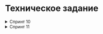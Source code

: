 # Техническое задание

<details>  
<summary>Спринт 10</summary>

В этом спринте вы начнёте с малого, но очень важного: создадите каркас Spring Boot приложения **`Filmorate`** (от англ. _film_ — «фильм» и _rate_ — «оценивать»). В дальнейшем сервис будет обогащаться новым функционалом и с каждым спринтом становиться лучше благодаря вашим знаниям о Java.

### Предварительная настройка проекта

В этом модуле вы продолжите работать с финальными проектами по тому же алгоритму, что и раньше:

- Для каждого финального задания спринта создаётся отдельная ветка, в которой оно реализуется.
- После реализации и локальной проверки создаётся Pull Request на слияние изменений текущей ветки задания с основной веткой проекта.
- Перед тем, как будет осуществлено слияние веток — проводится автоматическая проверка в GitHub Actions.
- Если проверка прошла успешно, то ссылку на Pull Request можно отправлять на ревью. Если при проверке были найдены ошибки, то их нужно исправить и провести повторную проверку.

В репозитории уже подготовлено начальное описание сборки в ветке `main`. Создайте новую ветку `controllers-films-users`, в ней вы будете выполнять текущее задание. Не забывайте, что репозиторий при этом должен быть публичным.

Теперь можно шаг за шагом реализовать приложение.

### Модели данных

Создайте пакет `model`. Добавьте в него два класса: `Film` и `User`. Это классы — модели данных приложения.

У `model.Film` должны быть следующие свойства:

- целочисленный идентификатор — `id`;
- название — `name`;
- описание — `description`;
- дата релиза — `releaseDate`;
- продолжительность фильма — `duration`.

Свойства `model.User`:

- целочисленный идентификатор — `id`;
- электронная почта — `email`;
- логин пользователя — `login`;
- имя для отображения — `name`;
- дата рождения — `birthday`.


<details>  
<summary>Подсказка: про аннотацию @Data</summary>

Используйте аннотацию `@Data` библиотеки Lombok — с ней будет меньше работы по созданию сущностей.
</details>  

### Хранение данных

Сейчас данные можно хранить в памяти приложения — так же, как и в случае с менеджером задач. Для этого используйте контроллер.

В следующих спринтах вы узнаете, как правильно хранить данные в долговременном хранилище, чтобы они не зависели от перезапуска приложения.

### REST-контроллеры

Создайте два класса-контроллера. `FilmController` будет обслуживать фильмы, а `UserController` — пользователей. Убедитесь, что созданные контроллеры соответствуют правилам REST.

Добавьте в классы-контроллеры эндпоинты с подходящим типом запроса для каждого из случаев.

Для `FilmController`:

- добавление фильма;
- обновление фильма;
- получение всех фильмов.

Для `UserController`:

- создание пользователя;
- обновление пользователя;
- получение списка всех пользователей.

Эндпоинты для создания и обновления данных должны также вернуть созданную или изменённую сущность.


<details>  
<summary>Подсказка: про аннотацию @RequestBody</summary>

Используйте аннотацию `@RequestBody`, чтобы создать объект из тела запроса на добавление или обновление сущности.
</details>  

### Валидация

Проверьте данные, которые приходят в запросе на добавление нового фильма или пользователя. Эти данные должны соответствовать определённым критериям.

Для `Film`:

- название не может быть пустым;
- максимальная длина описания — 200 символов;
- дата релиза — не раньше 28 декабря 1895 года;
- продолжительность фильма должна быть положительным числом.

Для `User`:

- электронная почта не может быть пустой и должна содержать символ `@`;
- логин не может быть пустым и содержать пробелы;
- имя для отображения может быть пустым — в таком случае будет использован логин;
- дата рождения не может быть в будущем.


<details>  
<summary>Подсказка: как обработать ошибки</summary>

Для обработки ошибок валидации напишите новое исключение — например, `ValidationException`.
</details>  

### Логирование

Добавьте логирование для операций, которые изменяют сущности — добавляют и обновляют их. Также логируйте причины ошибок — например, если валидация не пройдена. Это считается хорошей практикой.

<details>  
<summary>Подсказка: про логирование сообщений</summary>

Воспользуйтесь библиотекой `slf4j` для логирования и объявляйте логер для каждого класса — так будет сразу видно, где в коде выводится та или иная строка.

```Java
private final static Logger log = LoggerFactory.getLogger(Example.class); 
```

Вы также можете применить аннотацию `@Slf4j` библиотеки Lombok, чтобы не создавать логер вручную.
</details>  

### Тестирование

Добавьте unit-тесты для валидации моделей. Убедитесь, что она работает на граничных условиях.

<details>  
<summary>Подсказка: на что обратить внимание при тестировании</summary>

Проверьте, что валидация не пропускает пустые или неверно заполненные поля. Посмотрите, как контроллер реагирует на пустой запрос.
</details>  

### Проверьте себя

Так как у вашего API пока нет интерфейса, вы будете взаимодействовать с ним через веб-клиент. Мы подготовили набор тестовых данных — Postman-коллекцию. С её помощью вы сможете протестировать ваш API: [_postman.json_](https://github.com/yandex-praktikum/java-filmorate/blob/controllers-films-users/postman/sprint.json).

### Дополнительное задание*

А здесь — необязательное задание для самых смелых! Валидация, которую нужно реализовать в основном задании, — базовая. Она не покрывает всех возможных ошибок. Например, всё ещё можно создать пользователя с такой электронной почтой: `это-неправильный?эмейл@`.

В Java есть инструменты для проверки корректности различных данных. С помощью аннотаций можно задать ограничения, которые будут проверяться автоматически. Для этого добавьте в описание сборки проекта следующую зависимость.


```xml
<dependency>
    <groupId>org.springframework.boot</groupId>
    <artifactId>spring-boot-starter-validation</artifactId>
</dependency> 
```

Теперь вы можете применить аннотацию `@NotNull` к полю класса-модели для проверки на `null`, `@NotBlank` — для проверки на пустую строку, `@Email` — для проверки на соответствие формату электронного адреса. Полный список доступных аннотаций можно найти в [документации](https://docs.jboss.org/hibernate/beanvalidation/spec/2.0/api/javax/validation/constraints/package-summary.html).

Чтобы Spring не только преобразовал тело запроса в соответствующий класс, но и проверил корректность переданных данных, вместе с аннотацией `@RequestBody` нужно использовать аннотацию `@Valid`.

```Java
public createUser(@Valid @RequestBody User user) 
```
</details> 

<details>  
<summary>Спринт 11</summary>

Настало время улучшить `Filmorate`. Чтобы составлять рейтинг фильмов, нужны отзывы пользователей. А для улучшения рекомендаций по просмотру хорошо бы объединить пользователей в комьюнити.

По итогам прошлого спринта у вас получилась заготовка приложения. Программа может принимать, обновлять и возвращать пользователей и фильмы. В этот раз улучшим API приложения до соответствия REST, а также изменим архитектуру приложения с помощью внедрения зависимостей.

### Наводим порядок в репозитории

Для начала убедитесь в том, что ваши изменения за предыдущий спринт добавлены в ветку `main`. Создайте новую ветку, которая будет называться `add-friends-likes`. Название ветки важно сохранить, потому что оно влияет на запуск тестов в GitHub.


<details>  
<summary>Подсказка: про работу в Git</summary>

Для слияния веток используйте команду `merge`.
</details>

### Архитектура

Начнём с переработки архитектуры. Сейчас вся логика приложения спрятана в контроллерах — изменим это. Вынесите хранение данных о фильмах и пользователях в отдельные классы. Назовём их **хранилищами** (англ. _storage_) — так будет сразу понятно, что они делают.

- Создайте интерфейсы `FilmStorage` и `UserStorage`, в которых будут определены методы добавления, удаления и модификации объектов.
- Создайте классы `InMemoryFilmStorage` и `InMemoryUserStorage`, имплементирующие новые интерфейсы, и перенесите туда всю логику хранения, обновления и поиска объектов.
- Добавьте к `InMemoryFilmStorage` и `InMemoryUserStorage` аннотацию `@Component`, чтобы впоследствии пользоваться внедрением зависимостей и передавать хранилища сервисам.

<details>  
<summary>Подсказка: про структуру проекта</summary>

Чтобы объединить хранилища, создайте новый пакет `storage`. В нём будут только классы и интерфейсы, имеющие отношение к хранению данных. Например, `ru.yandex.filmorate.storage.film.FilmStorage`.
</details>

### Новая логика

Пока у приложения нет никакой бизнес-логики, кроме валидации сущностей. Обеспечим возможность пользователям добавлять друг друга в друзья и ставить фильмам лайки.

- Создайте `UserService`, который будет отвечать за такие операции с пользователями, как добавление в друзья, удаление из друзей, вывод списка общих друзей. Пока пользователям не надо одобрять заявки в друзья — добавляем сразу. То есть если Лена стала другом Саши, то это значит, что Саша теперь друг Лены.
- Создайте `FilmService`, который будет отвечать за операции с фильмами — добавление и удаление лайка, вывод 1010 наиболее популярных фильмов по количеству лайков. Пока пусть каждый пользователь может поставить лайк фильму только один раз.
- Добавьте к ним аннотацию `@Service` — тогда к ним можно будет получить доступ из контроллера.

<details>  
<summary>Подсказка: ещё про структуру</summary>

По аналогии с хранилищами объедините бизнес-логику в пакет `service`.
</details>


<details>  
<summary>Подсказка: про список друзей и лайки</summary>

Есть много способов хранить информацию о том, что два пользователя являются друзьями. Например, можно создать свойство `friends` в классе пользователя, которое будет содержать список его друзей. Вы можете использовать такое решение или придумать своё.

Чтобы обеспечить уникальность значения (нельзя добавить одного человека в друзья дважды), проще всего использовать для хранения `Set<Long>` c id друзей. Таким же образом можно обеспечить условие «один пользователь — один лайк» для оценки фильмов.
</details>


### Зависимости

Переделайте код в контроллерах, сервисах и хранилищах под использование внедрения зависимостей.

- Используйте аннотации `@Service`, `@Component`, `@Autowired`. Внедряйте зависимости через конструкторы классов.
- Классы-сервисы должны иметь доступ к классам-хранилищам. Убедитесь, что сервисы зависят от интерфейсов классов-хранилищ, а не их реализаций. Таким образом в будущем будет проще добавлять и использовать новые реализации с другим типом хранения данных.
- Сервисы должны быть внедрены в соответствующие контроллеры.

<details>  
<summary>Подсказка: @Service vs @Component</summary>

`@Component` — аннотация, которая определяет класс как управляемый Spring. Такой класс будет добавлен в контекст приложения при сканировании. `@Service` не отличается по поведению, но обозначает более узкий спектр классов — такие, которые содержат в себе бизнес-логику и, как правило, не хранят состояние.
</details>

### Полный REST

Дальше стоит заняться контроллерами и довести API до соответствия REST.

- С помощью аннотации `@PathVariable` добавьте возможность получать каждый фильм и данные о пользователях по их уникальному идентификатору: `GET .../users/{id}`.
- Добавьте методы, позволяющие пользователям добавлять друг друга в друзья, получать список общих друзей и лайкать фильмы. Проверьте, что все они работают корректно.
    - `PUT /users/{id}/friends/{friendId}` — добавление в друзья.
    - `DELETE /users/{id}/friends/{friendId}` — удаление из друзей.
    - `GET /users/{id}/friends` — возвращаем список пользователей, являющихся его друзьями.
    - `GET /users/{id}/friends/common/{otherId}` — список друзей, общих с другим пользователем.
    - `PUT /films/{id}/like/{userId}` — пользователь ставит лайк фильму.
    - `DELETE /films/{id}/like/{userId}` — пользователь удаляет лайк.
    - `GET /films/popular?count={count}` — возвращает список из первых `count` фильмов по количеству лайков. Если значение параметра `count` не задано, верните первые 1010.
- Убедитесь, что ваше приложение возвращает корректные HTTP-коды:
    - 400400 — если ошибка валидации: `ValidationException`;
    - 404404 — для всех ситуаций, если искомый объект не найден;
    - 500500 — если возникло исключение.

<details>  
<summary>Подсказка</summary>

Настройте`ExceptionHandler` для централизованной обработки ошибок.
</details>

### Дополнительное логирование

Разработка любого приложения не застрахована от ошибок. Синтаксические ошибки поможет обнаружить компилятор, а вот логические обнаружить намного сложнее.

В процессе проектирования и написания кода приложения учтите места, в которых будет разумно добавить отладочные сообщения. Это поможет разобраться с возможными ошибками и другими проявлениями некорректной реализации.

Также подключите к проекту дополнительный стартер:

```XML
<dependency>
    <groupId>org.zalando</groupId>
    <artifactId>logbook-spring-boot-starter</artifactId>
    <version>3.7.2</version>
</dependency>
```

Этот стартер интегрирует в Spring Framework [библиотеку Logbook](https://github.com/zalando/logbook). Она будет выводить в лог информацию об HTTP-запросах и ответах.

Кроме подключения внешней зависимости, нужно настроить уровень логера, который ответственен за вывод деталей об HTTP-сообщениях. Для этого добавьте в конфигурационный файл следующее свойство:

```XML
logging.level.org.zalando.logbook: TRACE
```

Теперь библиотека будет выводить в лог информацию о деталях запроса и ответа в формате JSON.

<details>  
<summary>Подробнее о том, как будет выглядеть вывод с Logbook</summary>
Пример вывода:

```LOG
2024-04-05T12:38:04.538+03:00 TRACE 6562 --- [nio-8080-exec-2] org.zalando.logbook.Logbook              : {"origin":"remote","type":"request","correlation":"a20d8031dc76768d","protocol":"HTTP/1.1","remote":"0:0:0:0:0:0:0:1","method":"POST","uri":"http://localhost:8080/users","host":"localhost","path":"/users","scheme":"http","port":"8080","headers":{"accept":["*/*"],"accept-encoding":["gzip, deflate, br"],"cache-control":["no-cache"],"connection":["keep-alive"],"content-length":["143"],"content-type":["application/json"],"host":["localhost:8080"],"postman-token":["ae7d451b-ad84-4862-92f1-196c6908cdf0"],"user-agent":["PostmanRuntime/7.37.0"]},"body":{"email":"vasilii.pupkin@practicum.ru","name":"Василий Пупкин","login":"pumpkin","birthday":"1986-08-20"}}
2024-04-05T12:38:04.646+03:00 TRACE 6562 --- [nio-8080-exec-2] org.zalando.logbook.Logbook              : {"origin":"local","type":"response","correlation":"a20d8031dc76768d","duration":137,"protocol":"HTTP/1.1","status":200,"headers":{"Connection":["keep-alive"],"Content-Type":["application/json"],"Date":["Fri, 05 Apr 2024 09:38:04 GMT"],"Keep-Alive":["timeout=60"],"Transfer-Encoding":["chunked"]},"body":{"id":1,"email":"vasilii.pupkin@practicum.ru","login":"pumpkin","name":"Василий Пупкин","birthday":"1986-08-20"}}
```

Основные поля:

- в `type` находится тип лога — `request` для запроса или `response` для ответа;
- в `headers` — заголовки запроса/ответа;
- в `body` — тело запроса/ответа.

Входящий запрос:

- в `method` — HTTP-метод запроса;
- в `uri` — URI запроса, по которому был вызван метод;
- в `path` — путь запроса.

Ответ:

- в `duration` — время продолжительности ответа (в миллисекундах);
- в `status` — HTTP-статус ответа.
</details>

### Тестирование

Убедитесь, что приложение работает, — протестируйте его с помощью Postman: [postman.json](https://github.com/yandex-praktikum/java-filmorate/blob/add-friends-likes/postman/sprint.json).
</details>